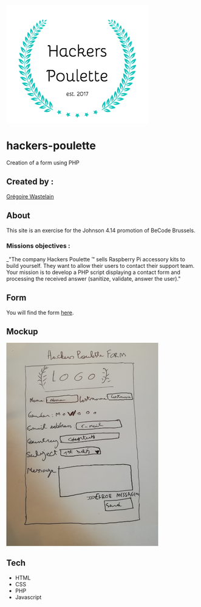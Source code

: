 ![](assets/img/hackers-poulette-logo.png)

# hackers-poulette

Creation of a form using PHP

## Created by :

[Grégoire Wastelain](https://github.com/gwastelain)<br/>

## About

This site is an exercise for the Johnson 4.14 promotion of BeCode Brussels.

### Missions objectives :

_"The company Hackers Poulette ™ sells Raspberry Pi accessory kits to build yourself. They want to allow their users to contact their support team. Your mission is to develop a PHP script displaying a contact form and processing the received answer (sanitize, validate, answer the user)."<br/>

## Form
You will find the form [here](https://hackers-poulette-gw.herokuapp.com/).

## Mockup

<img src="assets/img/mockup.jpg" width="400"/>

## Tech

- HTML
- CSS
- PHP
- Javascript
